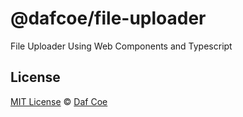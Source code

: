 # @dafcoe/file-uploader
File Uploader Using Web Components and Typescript

## License
[MIT License](https://opensource.org/licenses/MIT) © [Daf Coe](mailto:dafcoe@gmail.com)
